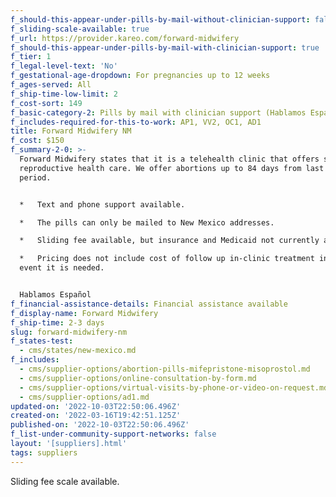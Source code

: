 ```yaml
---
f_should-this-appear-under-pills-by-mail-without-clinician-support: false
f_sliding-scale-available: true
f_url: https://provider.kareo.com/forward-midwifery
f_should-this-appear-under-pills-by-mail-with-clinician-support: true
f_tier: 1
f_legal-level-text: 'No'
f_gestational-age-dropdown: For pregnancies up to 12 weeks
f_ages-served: All
f_ship-time-low-limit: 2
f_cost-sort: 149
f_basic-category-2: Pills by mail with clinician support (Hablamos Español)
f_includes-required-for-this-to-work: AP1, VV2, OC1, AD1
title: Forward Midwifery NM
f_cost: $150
f_summary-2-0: >-
  Forward Midwifery states that it is a telehealth clinic that offers sexual and
  reproductive health care. We offer abortions up to 84 days from last menstrual
  period.


  *   Text and phone support available.

  *   The pills can only be mailed to New Mexico addresses.

  *   Sliding fee available, but insurance and Medicaid not currently accepted.

  *   Pricing does not include cost of follow up in-clinic treatment in the rare
  event it is needed.


  Hablamos Español
f_financial-assistance-details: Financial assistance available
f_display-name: Forward Midwifery
f_ship-time: 2-3 days
slug: forward-midwifery-nm
f_states-test:
  - cms/states/new-mexico.md
f_includes:
  - cms/supplier-options/abortion-pills-mifepristone-misoprostol.md
  - cms/supplier-options/online-consultation-by-form.md
  - cms/supplier-options/virtual-visits-by-phone-or-video-on-request.md
  - cms/supplier-options/ad1.md
updated-on: '2022-10-03T22:50:06.496Z'
created-on: '2022-03-16T19:42:51.125Z'
published-on: '2022-10-03T22:50:06.496Z'
f_list-under-community-support-networks: false
layout: '[suppliers].html'
tags: suppliers
---
```


Sliding fee scale available.
